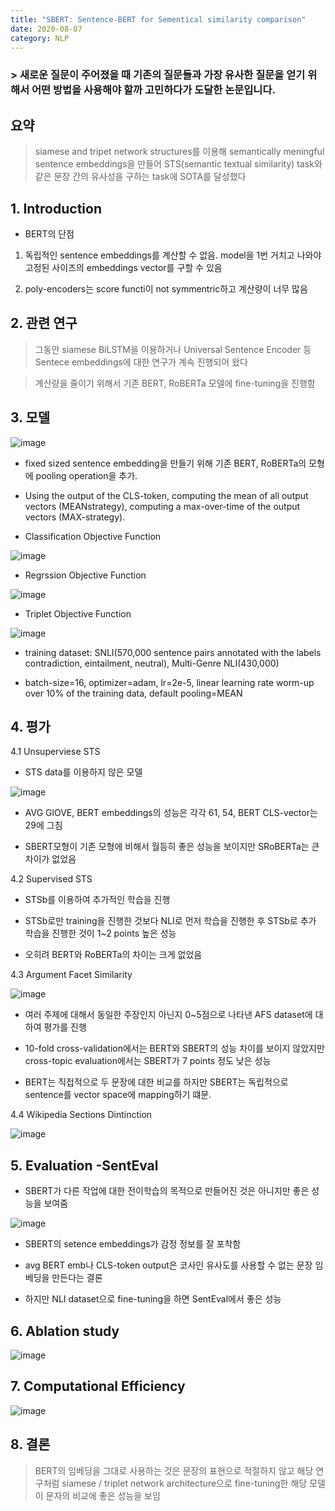 ```yaml
---
title: "SBERT: Sentence-BERT for Sementical similarity comparison"
date: 2020-08-07
category: NLP
---
```


### > 새로운 질문이 주어졌을 때 기존의 질문들과 가장 유사한 질문을 얻기 위해서 어떤 방법을 사용해야 할까 고민하다가 도달한 논문입니다.

## 요약

> siamese and tripet network structures를 이용해 semantically meningful sentence embeddings을 만들어 
STS(semantic textual similarity) task와 같은 문장 간의 유사성을 구하는 task에 SOTA를 달성했다



## 1. Introduction

- BERT의 단점

1) 독립적인 sentence embeddings를 계산할 수 없음. model을 1번 거치고 나와야 고정된 사이즈의 embeddings vector를 구할 수 있음

2) poly-encoders는 score functi이 not symmentric하고 계산량이 너무 많음

## 2. 관련 연구

> 그동안 siamese BiLSTM을 이용하거나 Universal Sentence Encoder 등 Sentece embeddings에 대한 연구가 계속 진행되어 왔다

> 계산량을 줄이기 위해서 기존 BERT, RoBERTa 모델에 fine-tuning을 진행함

## 3. 모델

![image](https://user-images.githubusercontent.com/49282663/89614159-d3fa3f00-d8be-11ea-8a90-9ab25052371b.png)

- fixed sized sentence embedding을 만들기 위해 기존 BERT, RoBERTa의 모형에 pooling operation을 추가.

- Using the output of the CLS-token, computing the mean of all output vectors (MEANstrategy), computing a max-over-time of the output vectors (MAX-strategy).
    
- Classification Objective Function
    
![image](https://user-images.githubusercontent.com/49282663/89614743-09535c80-d8c0-11ea-867c-7fbddebc5ebe.png)

- Regrssion Objective Function
    
![image](https://user-images.githubusercontent.com/49282663/89614817-2e47cf80-d8c0-11ea-878f-25c0d8edd14d.png)

- Triplet Objective Function
    
![image](https://user-images.githubusercontent.com/49282663/89614866-46b7ea00-d8c0-11ea-837a-ebb339572732.png)

- training dataset: SNLI(570,000 sentence pairs annotated with the labels contradiction, eintailment, neutral), Multi-Genre NLI(430,000)
    
- batch-size=16, optimizer=adam, lr=2e-5, linear learning rate worm-up over 10% of the training data, default pooling=MEAN

## 4. 평가

4.1 Unsuperviese STS
    
- STS data를 이용하지 않은 모델
   
![image](https://user-images.githubusercontent.com/49282663/89615468-a236a780-d8c1-11ea-9acd-afa009fce52c.png)

- AVG GlOVE, BERT embeddings의 성능은 각각 61, 54, BERT CLS-vector는 29에 그침

- SBERT모형이 기존 모형에 비해서 월등히 좋은 성능을 보이지만 SRoBERTa는 큰 차이가 없었음
    
4.2 Supervised STS
    
- STSb를 이용하여 추가적인 학습을 진행
    
- STSb로만 training을 진행한 것보다 NLI로 먼저 학습을 진행한 후 STSb로 추가 학습을 진행한 것이 1~2 points 높은 성능
    
- 오히려 BERT와 RoBERTa의 차이는 크게 없었음
    
4.3 Argument Facet Similarity
    
![image](https://user-images.githubusercontent.com/49282663/89617654-8d5c1300-d8c5-11ea-83bb-74918a81a44c.png)
    
- 여러 주제에 대해서 동일한 주장인지 아닌지 0~5점으로 나타낸 AFS dataset에 대하여 평가를 진행
    
- 10-fold cross-validation에서는 BERT와 SBERT의 성능 차이를 보이지 않았지만 cross-topic evaluation에서는 SBERT가 7 points 정도 낮은 성능

- BERT는 직접적으로 두 문장에 대한 비교를 하지만 SBERT는 독립적으로 sentence를 vector space에 mapping하기 떄문. 
    
    
4.4 Wikipedia Sections Dintinction
    
![image](https://user-images.githubusercontent.com/49282663/89617810-d44a0880-d8c5-11ea-933f-f402dfc95382.png)


## 5. Evaluation -SentEval

- SBERT가 다른 작업에 대한 전이학습의 목적으로 만들어진 것은 아니지만 좋은 성능을 보여줌
    
![image](https://user-images.githubusercontent.com/49282663/89618163-8e417480-d8c6-11ea-9294-bc914e50f9ef.png)

- SBERT의 setence embeddings가 감정 정보를 잘 포착함

- avg BERT emb나 CLS-token output은 코사인 유사도를 사용할 수 없는 문장 임베딩을 만든다는 결론

- 하지만 NLI dataset으로 fine-tuning을 하면 SentEval에서 좋은 성능


## 6. Ablation study

![image](https://user-images.githubusercontent.com/49282663/89615170-effee000-d8c0-11ea-8872-6d43f674c5cb.png)


## 7. Computational Efficiency

![image](https://user-images.githubusercontent.com/49282663/89619591-30faf280-d8c9-11ea-8f0a-7a3a1004291a.png)


## 8. 결론

> BERT의 임베딩을 그대로 사용하는 것은 문장의 표현으로 적절하지 않고 해당 연구처럼 siamese / triplet network architecture으로 fine-tuning한
해당 모델이 문자의 비교에  좋은 성능을 보임 
    
    
    
    

